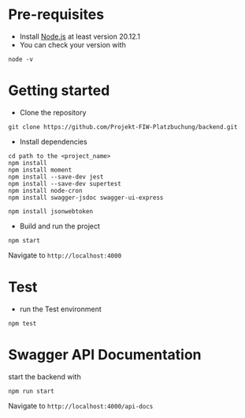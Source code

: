 # Pre-requisites
- Install [Node.js](https://nodejs.org/en/) at least version 20.12.1
- You can check your version with
```
node -v
```
# Getting started
- Clone the repository
```
git clone https://github.com/Projekt-FIW-Platzbuchung/backend.git
```
- Install dependencies
```
cd path to the <project_name>
npm install
npm install moment
npm install --save-dev jest
npm install --save-dev supertest
npm install node-cron
npm install swagger-jsdoc swagger-ui-express

npm install jsonwebtoken
```
- Build and run the project
```
npm start
```
  Navigate to `http://localhost:4000`

# Test
- run the Test environment 
```
npm test
```
# Swagger API Documentation
start the backend with 
```
npm run start
```
Navigate to `http://localhost:4000/api-docs`

